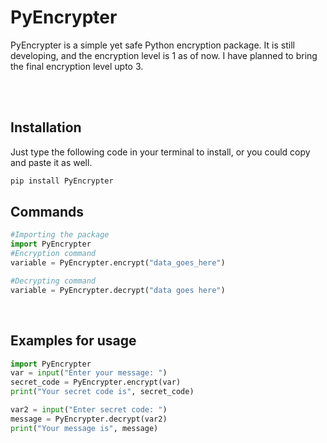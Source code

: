 # PyEncrypter
PyEncrypter is a simple yet safe Python encryption package. It is still developing, and the encryption level is 1 as of now. I have planned to bring the final encryption level upto 3.

<br>
<br>

## Installation
Just type the following code in your terminal to install, or you could copy and paste it as well.
```bash
pip install PyEncrypter
```
## Commands
```python
#Importing the package
import PyEncrypter
#Encryption command
variable = PyEncrypter.encrypt("data_goes_here")

#Decrypting command
variable = PyEncrypter.decrypt("data goes here")
```
<br>

## Examples for usage
```python
import PyEncrypter
var = input("Enter your message: ")
secret_code = PyEncrypter.encrypt(var)
print("Your secret code is", secret_code)

var2 = input("Enter secret code: ")
message = PyEncrypter.decrypt(var2)
print("Your message is", message)
```
